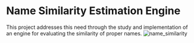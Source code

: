 # Name Similarity Estimation Engine
This project addresses this need through the study and implementation of an engine for evaluating the similarity of proper names.
![name_similarity](https://github.com/saoudiaya/Name_Similarity_Estimation_Engine/assets/105887782/f94fa3d3-cabb-4d69-aa64-024ef356c187)
